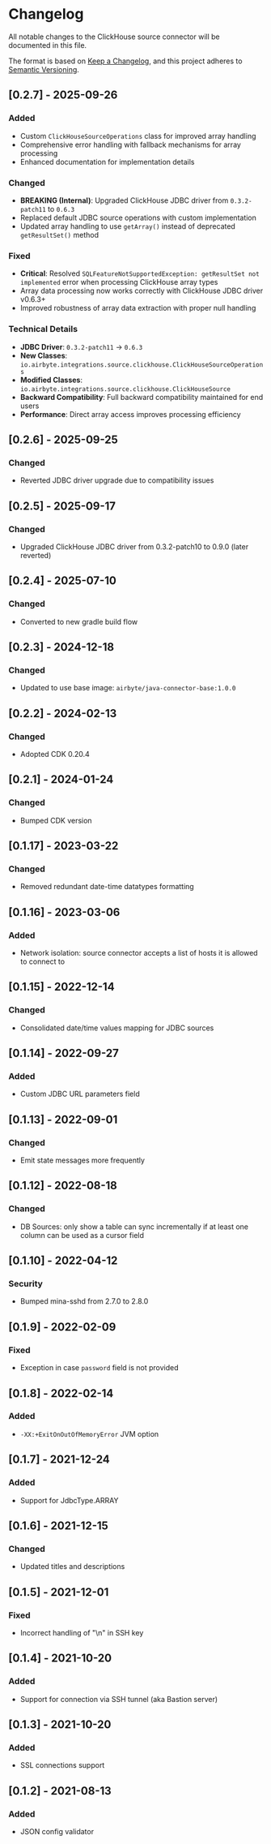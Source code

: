 # Changelog

All notable changes to the ClickHouse source connector will be documented in this file.

The format is based on [Keep a Changelog](https://keepachangelog.com/en/1.0.0/),
and this project adheres to [Semantic Versioning](https://semver.org/spec/v2.0.0.html).

## [0.2.7] - 2025-09-26

### Added
- Custom `ClickHouseSourceOperations` class for improved array handling
- Comprehensive error handling with fallback mechanisms for array processing
- Enhanced documentation for implementation details

### Changed
- **BREAKING (Internal)**: Upgraded ClickHouse JDBC driver from `0.3.2-patch11` to `0.6.3`
- Replaced default JDBC source operations with custom implementation
- Updated array handling to use `getArray()` instead of deprecated `getResultSet()` method

### Fixed
- **Critical**: Resolved `SQLFeatureNotSupportedException: getResultSet not implemented` error when processing ClickHouse array types
- Array data processing now works correctly with ClickHouse JDBC driver v0.6.3+
- Improved robustness of array data extraction with proper null handling

### Technical Details
- **JDBC Driver**: `0.3.2-patch11` → `0.6.3`
- **New Classes**: `io.airbyte.integrations.source.clickhouse.ClickHouseSourceOperations`
- **Modified Classes**: `io.airbyte.integrations.source.clickhouse.ClickHouseSource`
- **Backward Compatibility**: Full backward compatibility maintained for end users
- **Performance**: Direct array access improves processing efficiency

## [0.2.6] - 2025-09-25

### Changed
- Reverted JDBC driver upgrade due to compatibility issues

## [0.2.5] - 2025-09-17

### Changed
- Upgraded ClickHouse JDBC driver from 0.3.2-patch10 to 0.9.0 (later reverted)

## [0.2.4] - 2025-07-10

### Changed
- Converted to new gradle build flow

## [0.2.3] - 2024-12-18

### Changed
- Updated to use base image: `airbyte/java-connector-base:1.0.0`

## [0.2.2] - 2024-02-13

### Changed
- Adopted CDK 0.20.4

## [0.2.1] - 2024-01-24

### Changed
- Bumped CDK version

## [0.1.17] - 2023-03-22

### Changed
- Removed redundant date-time datatypes formatting

## [0.1.16] - 2023-03-06

### Added
- Network isolation: source connector accepts a list of hosts it is allowed to connect to

## [0.1.15] - 2022-12-14

### Changed
- Consolidated date/time values mapping for JDBC sources

## [0.1.14] - 2022-09-27

### Added
- Custom JDBC URL parameters field

## [0.1.13] - 2022-09-01

### Changed
- Emit state messages more frequently

## [0.1.12] - 2022-08-18

### Changed
- DB Sources: only show a table can sync incrementally if at least one column can be used as a cursor field

## [0.1.10] - 2022-04-12

### Security
- Bumped mina-sshd from 2.7.0 to 2.8.0

## [0.1.9] - 2022-02-09

### Fixed
- Exception in case `password` field is not provided

## [0.1.8] - 2022-02-14

### Added
- `-XX:+ExitOnOutOfMemoryError` JVM option

## [0.1.7] - 2021-12-24

### Added
- Support for JdbcType.ARRAY

## [0.1.6] - 2021-12-15

### Changed
- Updated titles and descriptions

## [0.1.5] - 2021-12-01

### Fixed
- Incorrect handling of "\n" in SSH key

## [0.1.4] - 2021-10-20

### Added
- Support for connection via SSH tunnel (aka Bastion server)

## [0.1.3] - 2021-10-20

### Added
- SSL connections support

## [0.1.2] - 2021-08-13

### Added
- JSON config validator